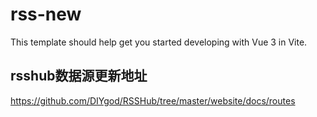 # rss-new

This template should help get you started developing with Vue 3 in Vite.

## rsshub数据源更新地址

https://github.com/DIYgod/RSSHub/tree/master/website/docs/routes
